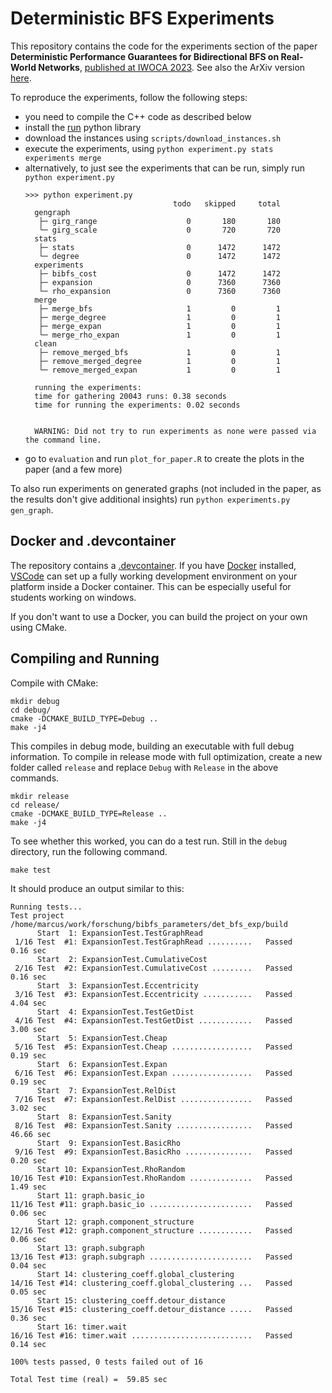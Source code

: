 # Deterministic BFS Experiments #

This repository contains the code for the experiments section of the paper **Deterministic Performance Guarantees for Bidirectional BFS on Real-World Networks**, [published at IWOCA 2023](https://link.springer.com/chapter/10.1007/978-3-031-34347-6_9).
See also the ArXiv version [here](https://arxiv.org/abs/2209.15300).

To reproduce the experiments, follow the following steps:
- you need to compile the C++ code as described below
- install the [run](https://github.com/thobl/run) python library
- download the instances using `scripts/download_instances.sh`
- execute the experiments, using `python experiment.py stats experiments merge`
- alternatively, to just see the experiments that can be run, simply run `python experiment.py`
  ``` console
  >>> python experiment.py
                                   todo   skipped     total
    gengraph
     ├─ girg_range                    0       180       180
     └─ girg_scale                    0       720       720
    stats
     ├─ stats                         0      1472      1472
     └─ degree                        0      1472      1472
    experiments
     ├─ bibfs_cost                    0      1472      1472
     ├─ expansion                     0      7360      7360
     └─ rho_expansion                 0      7360      7360
    merge
     ├─ merge_bfs                     1         0         1
     ├─ merge_degree                  1         0         1
     ├─ merge_expan                   1         0         1
     └─ merge_rho_expan               1         0         1
    clean
     ├─ remove_merged_bfs             1         0         1
     ├─ remove_merged_degree          1         0         1
     └─ remove_merged_expan           1         0         1
    
    running the experiments:
    time for gathering 20043 runs: 0.38 seconds
    time for running the experiments: 0.02 seconds
    
    
    WARNING: Did not try to run experiments as none were passed via the command line.
  ```
- go to `evaluation` and run `plot_for_paper.R` to create the plots in the paper (and a few more)

To also run experiments on generated graphs (not included in the paper, as the results don't give additional insights) run `python experiments.py gen_graph`.

## Docker and .devcontainer ##

The repository contains a [.devcontainer](.devcontainer/devcontainer.json). If you have [Docker](https://www.docker.com/) installed, [VSCode](https://code.visualstudio.com/) can set up a fully working development environment on your platform inside a Docker container.
This can be especially useful for students working on windows.

If you don't want to use a Docker, you can build the project on your own using CMake.


## Compiling and Running ##

Compile with CMake:

``` console
mkdir debug
cd debug/
cmake -DCMAKE_BUILD_TYPE=Debug ..
make -j4
```

This compiles in debug mode, building an executable with full debug
information.  To compile in release mode with full optimization,
create a new folder called `release` and replace `Debug` with `Release` 
in the above commands.

``` console
mkdir release
cd release/
cmake -DCMAKE_BUILD_TYPE=Release ..
make -j4
```

To see whether this worked, you can do a test run.  Still in the
`debug` directory, run the following command.

``` console
make test
```

It should produce an output similar to this:

``` console
Running tests...
Test project /home/marcus/work/forschung/bibfs_parameters/det_bfs_exp/build
      Start  1: ExpansionTest.TestGraphRead
 1/16 Test  #1: ExpansionTest.TestGraphRead ..........   Passed    0.16 sec
      Start  2: ExpansionTest.CumulativeCost
 2/16 Test  #2: ExpansionTest.CumulativeCost .........   Passed    0.16 sec
      Start  3: ExpansionTest.Eccentricity
 3/16 Test  #3: ExpansionTest.Eccentricity ...........   Passed    4.04 sec
      Start  4: ExpansionTest.TestGetDist
 4/16 Test  #4: ExpansionTest.TestGetDist ............   Passed    3.00 sec
      Start  5: ExpansionTest.Cheap
 5/16 Test  #5: ExpansionTest.Cheap ..................   Passed    0.19 sec
      Start  6: ExpansionTest.Expan
 6/16 Test  #6: ExpansionTest.Expan ..................   Passed    0.19 sec
      Start  7: ExpansionTest.RelDist
 7/16 Test  #7: ExpansionTest.RelDist ................   Passed    3.02 sec
      Start  8: ExpansionTest.Sanity
 8/16 Test  #8: ExpansionTest.Sanity .................   Passed   46.66 sec
      Start  9: ExpansionTest.BasicRho
 9/16 Test  #9: ExpansionTest.BasicRho ...............   Passed    0.20 sec
      Start 10: ExpansionTest.RhoRandom
10/16 Test #10: ExpansionTest.RhoRandom ..............   Passed    1.49 sec
      Start 11: graph.basic_io
11/16 Test #11: graph.basic_io .......................   Passed    0.06 sec
      Start 12: graph.component_structure
12/16 Test #12: graph.component_structure ............   Passed    0.06 sec
      Start 13: graph.subgraph
13/16 Test #13: graph.subgraph .......................   Passed    0.04 sec
      Start 14: clustering_coeff.global_clustering
14/16 Test #14: clustering_coeff.global_clustering ...   Passed    0.05 sec
      Start 15: clustering_coeff.detour_distance
15/16 Test #15: clustering_coeff.detour_distance .....   Passed    0.36 sec
      Start 16: timer.wait
16/16 Test #16: timer.wait ...........................   Passed    0.14 sec

100% tests passed, 0 tests failed out of 16

Total Test time (real) =  59.85 sec
```


